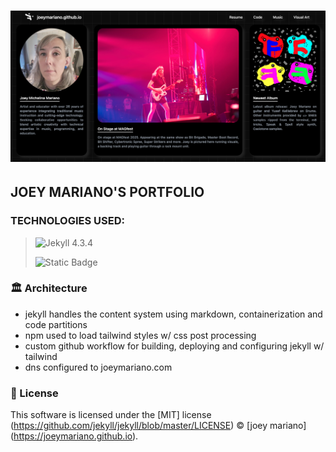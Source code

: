 # ![joeymariano portfolio](/portfolio.png)

## JOEY MARIANO'S PORTFOLIO

### TECHNOLOGIES USED:
> ![Jekyll 4.3.4](https://img.shields.io/badge/Jekyll%204.3.4-purple?style=for-the-badge)
> 
> ![Static Badge](https://img.shields.io/badge/TailwindCSS%203.3.3-pink?style=for-the-badge)

### 🏛 Architecture

- jekyll handles the content system using markdown, containerization and code partitions
- npm used to load tailwind styles w/ css post processing
- custom github workflow for building, deploying and configuring jekyll w/ tailwind
- dns configured to joeymariano.com

### 📜 License

This software is licensed under the [MIT] license (https://github.com/jekyll/jekyll/blob/master/LICENSE) © [joey 
mariano]
(https://joeymariano.github.io).
